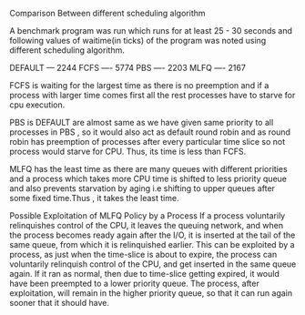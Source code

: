 Comparison Between different scheduling algorithm

A benchmark program was run which runs  for at least  25 - 30 seconds and following values of waitime(in ticks) of the program was noted using different scheduling algorithm.

DEFAULT — 2244
FCFS —- 5774
PBS —-  2203
MLFQ —- 2167


 FCFS is waiting for the largest time as there is no preemption and if a process with larger time comes first all the rest processes have to starve for cpu execution.

PBS is DEFAULT are almost same as we have given same priority to all processes in PBS , so it would also act as default round robin and as round robin has preemption of processes after every particular time slice so not process would starve for CPU. Thus, its time is less than FCFS.

MLFQ has the least time as there are many queues with different priorities and a process which takes more CPU time is shifted to less priority queue and also prevents starvation by aging i.e shifting to upper queues after some fixed time.Thus , it takes the least time. 

Possible Exploitation of MLFQ Policy by a Process
If a process voluntarily relinquishes control of the CPU, it leaves the queuing network, and when the process becomes ready again after the I/O, it is inserted at the tail of the same queue, from which it is relinquished earlier. This can be exploited by a process, as just when the time-slice is about to expire, the process can voluntarily relinquish control of the CPU, and get inserted in the same queue again. If it ran as normal, then due to time-slice getting expired, it would have been preempted to a lower priority queue. The process, after exploitation, will remain in the higher priority queue, so that it can run again sooner that it should have.